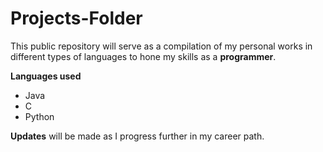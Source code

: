 # Projects-Folder
This public repository will serve as a compilation of my personal works in different types of languages to hone my skills as a **programmer**.

**Languages used**
- Java
- C
- Python

**Updates** will be made as I progress further in my career path.